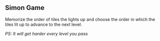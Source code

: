 ## Simon Game

Memorize the order of tiles the lights up and choose the order in which the tiles lit up to advance to the next level.

<em>PS: It will get harder every level you pass<em>